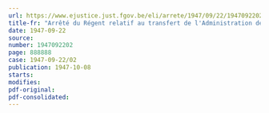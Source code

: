 ```yaml
---
url: https://www.ejustice.just.fgov.be/eli/arrete/1947/09/22/1947092202/justel
title-fr: "Arrêté du Régent relatif au transfert de l'Administration des Mines du Ministère des Affaires économiques et des Classes moyennes au Ministère du Combustible et de l'Energie"
date: 1947-09-22
source:
number: 1947092202
page: 888888
case: 1947-09-22/02
publication: 1947-10-08
starts:
modifies:
pdf-original:
pdf-consolidated:
---
```


